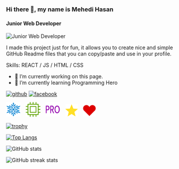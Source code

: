 ### Hi there 👋, my name is Mehedi Hasan
#### Junior Web Developer
![Junior Web Developer](https://arturssmirnovs.github.io/github-profile-readme-generator/images/banner.png)

I made this project just for fun, it allows you to create nice and simple GitHub Readme files that you can copy/paste and use in your profile.

Skills:  REACT / JS / HTML / CSS

- 🔭 I’m currently working on this page.
- 🌱 I’m currently learning Programming Hero


[<img src='https://cdn.jsdelivr.net/npm/simple-icons@3.0.1/icons/github.svg' alt='github' height='40'>](https://github.com/Mehedi-9T9)  [<img src='https://cdn.jsdelivr.net/npm/simple-icons@3.0.1/icons/facebook.svg' alt='facebook' height='40'>](https://www.facebook.com/https://www.facebook.com/mehedi.hasan9t9/)

<a href='https://archiveprogram.github.com/'><img src='https://raw.githubusercontent.com/acervenky/animated-github-badges/master/assets/acbadge.gif' width='40' height='40'></a> <a href='https://docs.github.com/en/developers'><img src='https://raw.githubusercontent.com/acervenky/animated-github-badges/master/assets/devbadge.gif' width='40' height='40'></a> <a href='https://github.com/pricing'><img src='https://raw.githubusercontent.com/acervenky/animated-github-badges/master/assets/pro.gif' width='40' height='40'></a> <a href='https://stars.github.com/'><img src='https://raw.githubusercontent.com/acervenky/animated-github-badges/master/assets/starbadge.gif' width='35' height='35'></a> <a href='https://docs.github.com/en/github/supporting-the-open-source-community-with-github-sponsors'><img src='https://raw.githubusercontent.com/acervenky/animated-github-badges/master/assets/sponsorbadge.gif' width='35' height='35'></a> 

[![trophy](https://github-profile-trophy.vercel.app/?username=Mehedi-9T9)](https://github.com/ryo-ma/github-profile-trophy)

[![Top Langs](https://github-readme-stats.vercel.app/api/top-langs/?username=Mehedi-9T9)](https://github.com/anuraghazra/github-readme-stats)

![GitHub stats](https://github-readme-stats.vercel.app/api?username=Mehedi-9T9&show_icons=true)

![GitHub streak stats](https://streak-stats.demolab.com/?user=Mehedi-9T9)
